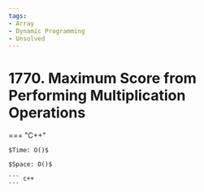 ```yaml
---
tags:
- Array
- Dynamic Programming
- Unsolved
---
```



# 1770. Maximum Score from Performing Multiplication Operations

=== "C++"

    $Time: O()$

    $Space: O()$

    ``` c++
    ```